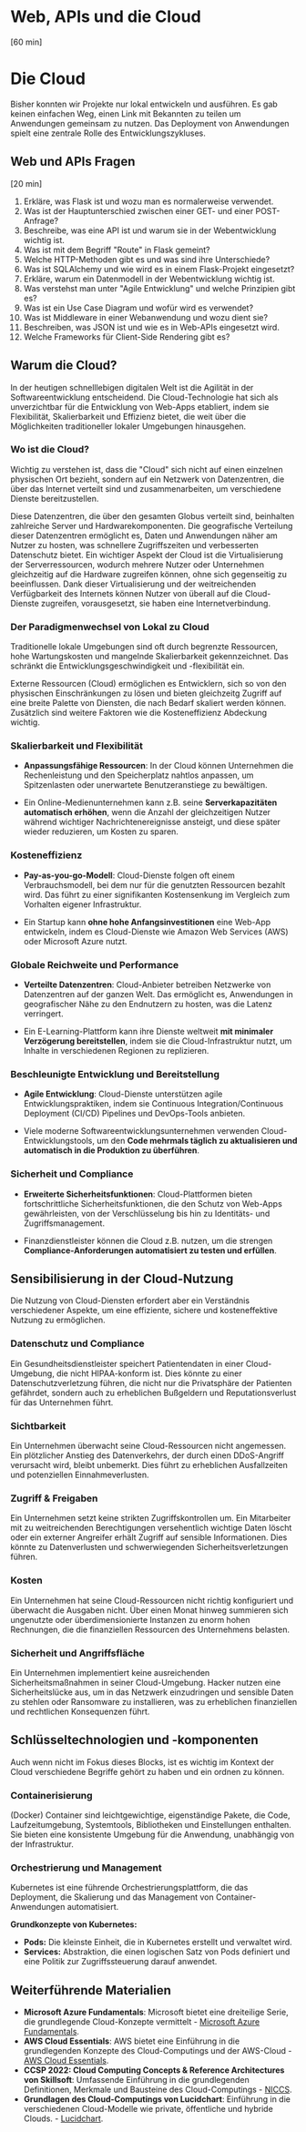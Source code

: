 # Web, APIs und die Cloud
[60 min]

# Die Cloud
Bisher konnten wir Projekte nur lokal entwickeln und ausführen. Es gab keinen einfachen Weg, einen Link mit Bekannten zu teilen um Anwendungen gemeinsam zu nutzen. Das Deployment von Anwendungen spielt eine zentrale Rolle des Entwicklungszykluses.

## Web und APIs Fragen 
[20 min]
1. Erkläre, was Flask ist und wozu man es normalerweise verwendet.
2. Was ist der Hauptunterschied zwischen einer GET- und einer POST-Anfrage?
3. Beschreibe, was eine API ist und warum sie in der Webentwicklung wichtig ist.
4. Was ist mit dem Begriff "Route" in Flask gemeint?
5. Welche HTTP-Methoden gibt es und was sind ihre Unterschiede?
6. Was ist SQLAlchemy und wie wird es in einem Flask-Projekt eingesetzt?
7. Erkläre, warum ein Datenmodell in der Webentwicklung wichtig ist.
8. Was verstehst man unter "Agile Entwicklung" und welche Prinzipien gibt es?
9.  Was ist ein Use Case Diagram und wofür wird es verwendet?
10. Was ist Middleware in einer Webanwendung und wozu dient sie?
11. Beschreiben, was JSON ist und wie es in Web-APIs eingesetzt wird.
12. Welche Frameworks für Client-Side Rendering gibt es?


## Warum die Cloud?
In der heutigen schnelllebigen digitalen Welt ist die Agilität in der Softwareentwicklung entscheidend. Die Cloud-Technologie hat sich als unverzichtbar für die Entwicklung von Web-Apps etabliert, indem sie Flexibilität, Skalierbarkeit und Effizienz bietet, die weit über die Möglichkeiten traditioneller lokaler Umgebungen hinausgehen.

### Wo ist die Cloud?
Wichtig zu verstehen ist, dass die "Cloud" sich nicht auf einen einzelnen physischen Ort bezieht, sondern auf ein Netzwerk von Datenzentren, die über das Internet verteilt sind und zusammenarbeiten, um verschiedene Dienste bereitzustellen. 

Diese Datenzentren, die über den gesamten Globus verteilt sind, beinhalten zahlreiche Server und Hardwarekomponenten. Die geografische Verteilung dieser Datenzentren ermöglicht es, Daten und Anwendungen näher am Nutzer zu hosten, was schnellere Zugriffszeiten und verbesserten Datenschutz bietet. Ein wichtiger Aspekt der Cloud ist die Virtualisierung der Serverressourcen, wodurch mehrere Nutzer oder Unternehmen gleichzeitig auf die Hardware zugreifen können, ohne sich gegenseitig zu beeinflussen. Dank dieser Virtualisierung und der weitreichenden Verfügbarkeit des Internets können Nutzer von überall auf die Cloud-Dienste zugreifen, vorausgesetzt, sie haben eine Internetverbindung.


### Der Paradigmenwechsel von Lokal zu Cloud
Traditionelle lokale Umgebungen sind oft durch begrenzte Ressourcen, hohe Wartungskosten und mangelnde Skalierbarkeit gekennzeichnet. Das schränkt die Entwicklungsgeschwindigkeit und -flexibilität ein.

Externe Ressourcen (Cloud) ermöglichen es Entwicklern, sich so von den physischen Einschränkungen zu lösen und bieten gleichzeitg Zugriff auf eine breite Palette von Diensten, die nach Bedarf skaliert werden können. Zusätzlich sind weitere Faktoren wie die Kosteneffizienz Abdeckung wichtig.

### Skalierbarkeit und Flexibilität
- **Anpassungsfähige Ressourcen**: In der Cloud können Unternehmen die Rechenleistung und den Speicherplatz nahtlos anpassen, um Spitzenlasten oder unerwartete Benutzeranstiege zu bewältigen. 

- Ein Online-Medienunternehmen kann z.B. seine **Serverkapazitäten automatisch erhöhen**, wenn die Anzahl der gleichzeitigen Nutzer während wichtiger Nachrichtenereignisse ansteigt, und diese später wieder reduzieren, um Kosten zu sparen.

### Kosteneffizienz

- **Pay-as-you-go-Modell**: Cloud-Dienste folgen oft einem Verbrauchsmodell, bei dem nur für die genutzten Ressourcen bezahlt wird. Das führt zu einer signifikanten Kostensenkung im Vergleich zum Vorhalten eigener Infrastruktur.

- Ein Startup kann **ohne hohe Anfangsinvestitionen** eine Web-App entwickeln, indem es Cloud-Dienste wie Amazon Web Services (AWS) oder Microsoft Azure nutzt.

### Globale Reichweite und Performance

- **Verteilte Datenzentren**: Cloud-Anbieter betreiben Netzwerke von Datenzentren auf der ganzen Welt. Das ermöglicht es, Anwendungen in geografischer Nähe zu den Endnutzern zu hosten, was die Latenz verringert.

- Ein E-Learning-Plattform kann ihre Dienste weltweit **mit minimaler Verzögerung bereitstellen**, indem sie die Cloud-Infrastruktur nutzt, um Inhalte in verschiedenen Regionen zu replizieren.

### Beschleunigte Entwicklung und Bereitstellung

- **Agile Entwicklung**: Cloud-Dienste unterstützen agile Entwicklungspraktiken, indem sie Continuous Integration/Continuous Deployment (CI/CD) Pipelines und DevOps-Tools anbieten.

- Viele moderne Softwareentwicklungsunternehmen verwenden Cloud-Entwicklungstools, um den **Code mehrmals täglich zu aktualisieren und automatisch in die Produktion zu überführen**.

### Sicherheit und Compliance

- **Erweiterte Sicherheitsfunktionen**: Cloud-Plattformen bieten fortschrittliche Sicherheitsfunktionen, die den Schutz von Web-Apps gewährleisten, von der Verschlüsselung bis hin zu Identitäts- und Zugriffsmanagement.

- Finanzdienstleister können die Cloud z.B. nutzen, um die strengen **Compliance-Anforderungen automatisiert zu testen und erfüllen**.


## Sensibilisierung in der Cloud-Nutzung
Die Nutzung von Cloud-Diensten erfordert aber ein Verständnis verschiedener Aspekte, um eine effiziente, sichere und kosteneffektive Nutzung zu ermöglichen.

### Datenschutz und Compliance
Ein Gesundheitsdienstleister speichert Patientendaten in einer Cloud-Umgebung, die nicht HIPAA-konform ist. Dies könnte zu einer Datenschutzverletzung führen, die nicht nur die Privatsphäre der Patienten gefährdet, sondern auch zu erheblichen Bußgeldern und Reputationsverlust für das Unternehmen führt.

### Sichtbarkeit
Ein Unternehmen überwacht seine Cloud-Ressourcen nicht angemessen. Ein plötzlicher Anstieg des Datenverkehrs, der durch einen DDoS-Angriff verursacht wird, bleibt unbemerkt. Dies führt zu erheblichen Ausfallzeiten und potenziellen Einnahmeverlusten.

### Zugriff & Freigaben
Ein Unternehmen setzt keine strikten Zugriffskontrollen um. Ein Mitarbeiter mit zu weitreichenden Berechtigungen versehentlich wichtige Daten löscht oder ein externer Angreifer erhält Zugriff auf sensible Informationen. Dies könnte zu Datenverlusten und schwerwiegenden Sicherheitsverletzungen führen.

### Kosten
Ein Unternehmen hat seine Cloud-Ressourcen nicht richtig konfiguriert und überwacht die Ausgaben nicht. Über einen Monat hinweg summieren sich ungenutzte oder überdimensionierte Instanzen zu enorm hohen Rechnungen, die die finanziellen Ressourcen des Unternehmens belasten.

### Sicherheit und Angriffsfläche
Ein Unternehmen implementiert keine ausreichenden Sicherheitsmaßnahmen in seiner Cloud-Umgebung. Hacker nutzen eine Sicherheitslücke aus, um in das Netzwerk einzudringen und sensible Daten zu stehlen oder Ransomware zu installieren, was zu erheblichen finanziellen und rechtlichen Konsequenzen führt.


## Schlüsseltechnologien und -komponenten
Auch wenn nicht im Fokus dieses Blocks, ist es wichtig im Kontext der Cloud verschiedene Begriffe gehört zu haben und ein ordnen zu können.

### Containerisierung
(Docker) Container sind leichtgewichtige, eigenständige Pakete, die Code, Laufzeitumgebung, Systemtools, Bibliotheken und Einstellungen enthalten. Sie bieten eine konsistente Umgebung für die Anwendung, unabhängig von der Infrastruktur.

### Orchestrierung und Management
Kubernetes ist eine führende Orchestrierungsplattform, die das Deployment, die Skalierung und das Management von Container-Anwendungen automatisiert.

**Grundkonzepte von Kubernetes:**
- **Pods:** Die kleinste Einheit, die in Kubernetes erstellt und verwaltet wird.
- **Services:** Abstraktion, die einen logischen Satz von Pods definiert und eine Politik zur Zugriffssteuerung darauf anwendet.
  

## Weiterführende Materialien
- **Microsoft Azure Fundamentals**: Microsoft bietet eine dreiteilige Serie, die grundlegende Cloud-Konzepte vermittelt - [Microsoft Azure Fundamentals](https://learn.microsoft.com/en-us/training/paths/microsoft-azure-fundamentals-describe-cloud-concepts/).
- **AWS Cloud Essentials**: AWS bietet eine Einführung in die grundlegenden Konzepte des Cloud-Computings und der AWS-Cloud - [AWS Cloud Essentials](https://aws.amazon.com).
- **CCSP 2022: Cloud Computing Concepts & Reference Architectures von Skillsoft**: Umfassende Einführung in die grundlegenden Definitionen, Merkmale und Bausteine des Cloud-Computings - [NICCS](https://niccs.cisa.gov).
- **Grundlagen des Cloud-Computings von Lucidchart**: Einführung in die verschiedenen Cloud-Modelle wie private, öffentliche und hybride Clouds. - [Lucidchart](https://www.lucidchart.com).